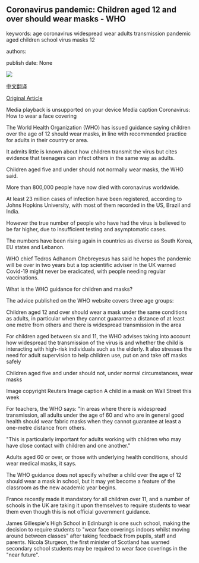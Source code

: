 ## Coronavirus pandemic: Children aged 12 and over should wear masks - WHO

keywords: age coronavirus widespread wear adults transmission pandemic aged children school virus masks 12

authors: 

publish date: None

![](https://ichef.bbci.co.uk/images/ic/1024x576/p08g64mt.jpg)

[中文翻译](Coronavirus%20pandemic%3A%20Children%20aged%2012%20and%20over%20should%20wear%20masks%20-%20WHO_zh.md)

[Original Article](https://www.bbc.com/news/world-53877292)

Media playback is unsupported on your device Media caption Coronavirus: How to wear a face covering

The World Health Organization (WHO) has issued guidance saying children over the age of 12 should wear masks, in line with recommended practice for adults in their country or area.

It admits little is known about how children transmit the virus but cites evidence that teenagers can infect others in the same way as adults.

Children aged five and under should not normally wear masks, the WHO said.

More than 800,000 people have now died with coronavirus worldwide.

At least 23 million cases of infection have been registered, according to Johns Hopkins University, with most of them recorded in the US, Brazil and India.

However the true number of people who have had the virus is believed to be far higher, due to insufficient testing and asymptomatic cases.

The numbers have been rising again in countries as diverse as South Korea, EU states and Lebanon.

WHO chief Tedros Adhanom Ghebreyesus has said he hopes the pandemic will be over in two years but a top scientific adviser in the UK warned Covid-19 might never be eradicated, with people needing regular vaccinations.

What is the WHO guidance for children and masks?

The advice published on the WHO website covers three age groups:

Children aged 12 and over should wear a mask under the same conditions as adults, in particular when they cannot guarantee a distance of at least one metre from others and there is widespread transmission in the area

For children aged between six and 11, the WHO advises taking into account how widespread the transmission of the virus is and whether the child is interacting with high-risk individuals such as the elderly. It also stresses the need for adult supervision to help children use, put on and take off masks safely

Children aged five and under should not, under normal circumstances, wear masks

Image copyright Reuters Image caption A child in a mask on Wall Street this week

For teachers, the WHO says: "In areas where there is widespread transmission, all adults under the age of 60 and who are in general good health should wear fabric masks when they cannot guarantee at least a one-metre distance from others.

"This is particularly important for adults working with children who may have close contact with children and one another."

Adults aged 60 or over, or those with underlying health conditions, should wear medical masks, it says.

The WHO guidance does not specify whether a child over the age of 12 should wear a mask in school, but it may yet become a feature of the classroom as the new academic year begins.

France recently made it mandatory for all children over 11, and a number of schools in the UK are taking it upon themselves to require students to wear them even though this is not official government guidance.

James Gillespie's High School in Edinburgh is one such school, making the decision to require students to "wear face coverings indoors whilst moving around between classes" after taking feedback from pupils, staff and parents. Nicola Sturgeon, the first minister of Scotland has warned secondary school students may be required to wear face coverings in the "near future".